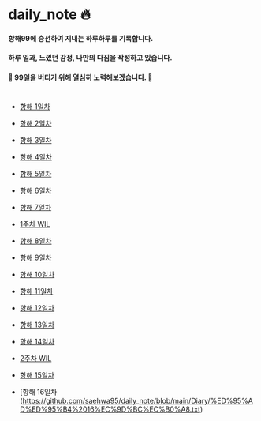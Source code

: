 # daily_note :fire:
  
#### 항해99에 승선하여 지내는 하루하루를 기록합니다.
#### 하루 일과, 느꼈던 감정, 나만의 다짐을 작성하고 있습니다. 
  
  
#### :muscle: 99일을 버티기 위해 열심히 노력해보겠습니다. :muscle:
  
  #

+ [항해 1일차](https://github.com/saehwa95/daily_note/blob/main/Diary/%ED%95%AD%ED%95%B4%201%EC%9D%BC%EC%B0%A8.txt)
  
+ [항해 2일차](https://github.com/saehwa95/daily_note/blob/main/Diary/%ED%95%AD%ED%95%B4%202%EC%9D%BC%EC%B0%A8.txt)
  
+ [항해 3일차](https://github.com/saehwa95/daily_note/blob/main/Diary/%ED%95%AD%ED%95%B4%203%EC%9D%BC%EC%B0%A8.txt)
  
+ [항해 4일차](https://github.com/saehwa95/daily_note/blob/main/Diary/%ED%95%AD%ED%95%B4%204%EC%9D%BC%EC%B0%A8.txt)
  
+ [항해 5일차](https://github.com/saehwa95/daily_note/blob/main/Diary/%ED%95%AD%ED%95%B4%205%EC%9D%BC%EC%B0%A8.txt)
  
+ [항해 6일차](https://github.com/saehwa95/daily_note/blob/main/Diary/%ED%95%AD%ED%95%B4%206%EC%9D%BC%EC%B0%A8.txt)
  
+ [항해 7일차](https://github.com/saehwa95/daily_note/blob/main/Diary/%ED%95%AD%ED%95%B4%207%EC%9D%BC%EC%B0%A8.txt)

+ [1주차 WIL](https://github.com/saehwa95/daily_note/blob/main/WIL/1%EC%A3%BC%EC%B0%A8.txt)

+ [항해 8일차](https://github.com/saehwa95/daily_note/blob/main/Diary/%ED%95%AD%ED%95%B4%208%EC%9D%BC%EC%B0%A8.txt)

+ [항해 9일차](https://github.com/saehwa95/daily_note/blob/main/Diary/%ED%95%AD%ED%95%B4%209%EC%9D%BC%EC%B0%A8.txt)
  
+ [항해 10일차](https://github.com/saehwa95/daily_note/blob/main/Diary/%ED%95%AD%ED%95%B4%2010%EC%9D%BC%EC%B0%A8.txt)
 
+ [항해 11일차](https://github.com/saehwa95/daily_note/blob/main/Diary/%ED%95%AD%ED%95%B4%2011%EC%9D%BC%EC%B0%A8.txt)
 
+ [항해 12일차](https://github.com/saehwa95/daily_note/blob/main/Diary/%ED%95%AD%ED%95%B4%2012%EC%9D%BC%EC%B0%A8.txt)
 
+ [항해 13일차](https://github.com/saehwa95/daily_note/blob/main/Diary/%ED%95%AD%ED%95%B4%2013%EC%9D%BC%EC%B0%A8.txt)

+ [항해 14일차](https://github.com/saehwa95/daily_note/blob/main/Diary/%ED%95%AD%ED%95%B4%2014%EC%9D%BC%EC%B0%A8.txt)

+ [2주차 WIL](https://github.com/saehwa95/daily_note/blob/main/WIL/2%EC%A3%BC%EC%B0%A8.md)
  
+ [항해 15일차](https://github.com/saehwa95/daily_note/blob/main/Diary/%ED%95%AD%ED%95%B4%2015%EC%9D%BC%EC%B0%A8.txt)

+ [항해 16일차(https://github.com/saehwa95/daily_note/blob/main/Diary/%ED%95%AD%ED%95%B4%2016%EC%9D%BC%EC%B0%A8.txt)
